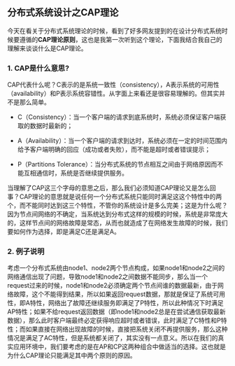 ## 分布式系统设计之CAP理论

​	今天在看关于分布式系统理论的时候，看到了好多网友提到的在设计分布式系统时候要遵循的**CAP理论原则**，这也是我第一次听到这个理论，下面我结合我自己的理解来谈谈什么是CAP理论。

### 1. CAP是什么意思?

​	CAP代表什么呢？C表示的是系统一致性（consistency），A表示系统的可用性（availability）和P表示系统容错性。从字面上来看还是很容易理解的。但其实并不是那么简单。

- C（Consistency）：当一个客户端的请求到底系统时，系统必须保证客户端获取的数据时最新的；

- A（Availability）：当一个客户端的请求到达时，系统必须在一定的时间范围内给予客户端明确的回应（成功或者失败），而不能是超时或者错误提示；

- P（Partitions Tolerance）：当分布式系统的节点相互之间由于网络原因而不能互相通信时，系统是否继续提供服务。

​	当理解了CAP这三个字母的意思之后，那么我们必须知道CAP理论又是怎么回事？CAP理论的意思就是说任何一个分布式系统只能同时满足这这个特性中的两个，而不能同时达到这三个特性，不管你的系统设计是多么完美；这是为什么呢？因为节点间网络的不确定，当系统达到分布式这样的规模的时候，系统是非常庞大的，这样节点间的网络故障是常态，从而也就造成了在网络发生故障的时候，我们要如何作为选择，即是满足C还是满足A。

### 2. 例子说明

​	考虑一个分布式系统由node1、node2两个节点构成，如果node1和node2之间的网络通信出现了问题，导致node1和node2之间数据不能同步，那么当一个request过来的时候，node1和node2必须确定两个节点间谁的数据最新，由于网络故障，这个不能得到结果，所以如果返回request数据，那就是保证了系统可用性，即A特性，网络出了故障还继续服务即满足了P特性，所以此种情况下时满足AP特性；如果不给request返回数据（即node1和node2总是在尝试通信获取最新数据），那么此时客户端最终必定获得响应超时或者错误，此时满足了C特性和P特性；而如果直接在网络出现故障的时候，直接把系统关闭不再提供服务，那么这种情况是满足了AC特性，但是系统都关闭了，其实没有一点意义。所以在我们的真实应用环境中，我们要考虑的是在AP和CP这两种组合中做适当的选择。这也就是为什么CAP理论只能满足其中两个原则的原因。
